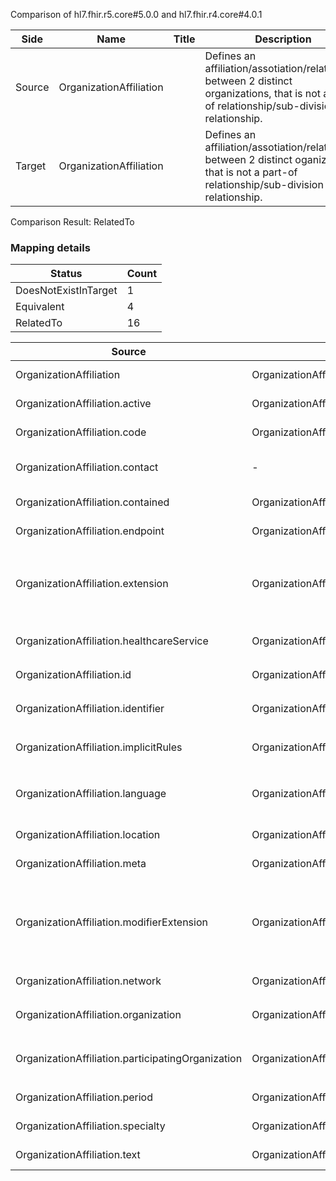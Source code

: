 Comparison of hl7.fhir.r5.core#5.0.0 and hl7.fhir.r4.core#4.0.1

| Side | Name | Title | Description | Snapshot | Differential |
| --- | --- | --- | --- | --- | --- |
| Source | OrganizationAffiliation |  | Defines an affiliation/assotiation/relationship between 2 distinct organizations, that is not a part-of relationship/sub-division relationship. | 21 | 13 |
| Target | OrganizationAffiliation |  | Defines an affiliation/assotiation/relationship between 2 distinct oganizations, that is not a part-of relationship/sub-division relationship. | 21 | 13 |


Comparison Result: RelatedTo


### Mapping details

| Status | Count |
| ------ | ----- |
DoesNotExistInTarget | 1 |
Equivalent | 4 |
RelatedTo | 16 |


| Source | Target | Status | Message |
| ------ | ------ | ------ | ------- |
| OrganizationAffiliation | OrganizationAffiliation | Equivalent | R5 `OrganizationAffiliation` maps as Equivalent to R4 `OrganizationAffiliation` |
| OrganizationAffiliation.active | OrganizationAffiliation.active | Equivalent | R5 `OrganizationAffiliation.active` maps as Equivalent to R4 `OrganizationAffiliation.active` |
| OrganizationAffiliation.code | OrganizationAffiliation.code | Equivalent | R5 `OrganizationAffiliation.code` maps as Equivalent to R4 `OrganizationAffiliation.code` |
| OrganizationAffiliation.contact | - | DoesNotExistInTarget | R5 `OrganizationAffiliation.contact` does not appear in the target and has no mapping for `OrganizationAffiliation`. |
| OrganizationAffiliation.contained | OrganizationAffiliation.contained | Equivalent | R5 `OrganizationAffiliation.contained` maps as Equivalent to R4 `OrganizationAffiliation.contained` |
| OrganizationAffiliation.endpoint | OrganizationAffiliation.endpoint | Equivalent | R5 `OrganizationAffiliation.endpoint` maps as Equivalent to R4 `OrganizationAffiliation.endpoint` |
| OrganizationAffiliation.extension | OrganizationAffiliation.extension | SourceIsBroaderThanTarget | R5 `OrganizationAffiliation.extension` maps as SourceIsBroaderThanTarget to R4 `OrganizationAffiliation.extension` - extension has change due to type change: R5 `extension` `Extension` maps as SourceIsBroaderThanTarget for R4 `extension` |
| OrganizationAffiliation.healthcareService | OrganizationAffiliation.healthcareService | Equivalent | R5 `OrganizationAffiliation.healthcareService` maps as Equivalent to R4 `OrganizationAffiliation.healthcareService` |
| OrganizationAffiliation.id | OrganizationAffiliation.id | Equivalent | R5 `OrganizationAffiliation.id` maps as Equivalent to R4 `OrganizationAffiliation.id` |
| OrganizationAffiliation.identifier | OrganizationAffiliation.identifier | Equivalent | R5 `OrganizationAffiliation.identifier` maps as Equivalent to R4 `OrganizationAffiliation.identifier` |
| OrganizationAffiliation.implicitRules | OrganizationAffiliation.implicitRules | Equivalent | R5 `OrganizationAffiliation.implicitRules` maps as Equivalent to R4 `OrganizationAffiliation.implicitRules` |
| OrganizationAffiliation.language | OrganizationAffiliation.language | RelatedTo | R5 `OrganizationAffiliation.language` maps as RelatedTo to R4 `OrganizationAffiliation.language` - language changed the binding strength from Required to Preferred |
| OrganizationAffiliation.location | OrganizationAffiliation.location | Equivalent | R5 `OrganizationAffiliation.location` maps as Equivalent to R4 `OrganizationAffiliation.location` |
| OrganizationAffiliation.meta | OrganizationAffiliation.meta | Equivalent | R5 `OrganizationAffiliation.meta` maps as Equivalent to R4 `OrganizationAffiliation.meta` |
| OrganizationAffiliation.modifierExtension | OrganizationAffiliation.modifierExtension | SourceIsBroaderThanTarget | R5 `OrganizationAffiliation.modifierExtension` maps as SourceIsBroaderThanTarget to R4 `OrganizationAffiliation.modifierExtension` - modifierExtension has change due to type change: R5 `modifierExtension` `Extension` maps as SourceIsBroaderThanTarget for R4 `modifierExtension` |
| OrganizationAffiliation.network | OrganizationAffiliation.network | Equivalent | R5 `OrganizationAffiliation.network` maps as Equivalent to R4 `OrganizationAffiliation.network` |
| OrganizationAffiliation.organization | OrganizationAffiliation.organization | Equivalent | R5 `OrganizationAffiliation.organization` maps as Equivalent to R4 `OrganizationAffiliation.organization` |
| OrganizationAffiliation.participatingOrganization | OrganizationAffiliation.participatingOrganization | Equivalent | R5 `OrganizationAffiliation.participatingOrganization` maps as Equivalent to R4 `OrganizationAffiliation.participatingOrganization` |
| OrganizationAffiliation.period | OrganizationAffiliation.period | Equivalent | R5 `OrganizationAffiliation.period` maps as Equivalent to R4 `OrganizationAffiliation.period` |
| OrganizationAffiliation.specialty | OrganizationAffiliation.specialty | Equivalent | R5 `OrganizationAffiliation.specialty` maps as Equivalent to R4 `OrganizationAffiliation.specialty` |
| OrganizationAffiliation.text | OrganizationAffiliation.text | Equivalent | R5 `OrganizationAffiliation.text` maps as Equivalent to R4 `OrganizationAffiliation.text` |

